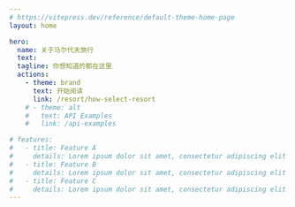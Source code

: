 ```yaml
---
# https://vitepress.dev/reference/default-theme-home-page
layout: home

hero:
  name: 关于马尔代夫旅行
  text:
  tagline: 你想知道的都在这里
  actions:
    - theme: brand
      text: 开始阅读
      link: /resort/how-select-resort
    # - theme: alt
    #   text: API Examples
    #   link: /api-examples

# features:
#   - title: Feature A
#     details: Lorem ipsum dolor sit amet, consectetur adipiscing elit
#   - title: Feature B
#     details: Lorem ipsum dolor sit amet, consectetur adipiscing elit
#   - title: Feature C
#     details: Lorem ipsum dolor sit amet, consectetur adipiscing elit
---
```

